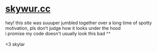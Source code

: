# <a href="https://skywur.cc/">skywur.cc</a>
hey! this site was suuuper jumbled together over a long time of spotty motivation, pls don't judge how it looks under the hood <br>
i promise my code doesn't usually look this bad ^^ <br>
<br>
<3 skylar
